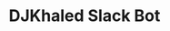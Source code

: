 ---
title:  "DJKhaled Slack Bot"
description: A Slack Bot that allows you to post major key material with just a simple slash command
tags:
howitworks: Functions in Javascript are treated as first-class objects. This means that they have a type of `Object` and can be referenced like any other first-class object, such as `Date`, `Number`, `String` and so forth. This may seem obvious, but it's important to remember that the nature of functions in Javascript are quite different then, for example, methods in Ruby...
img: anotherone.png
type: project
---